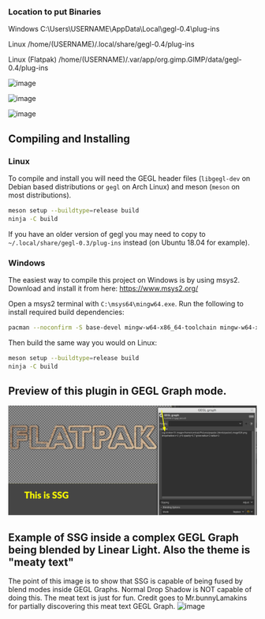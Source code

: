 

### Location to put Binaries

Windows
C:\Users\USERNAME\AppData\Local\gegl-0.4\plug-ins

Linux
/home/(USERNAME)/.local/share/gegl-0.4/plug-ins

Linux (Flatpak)
/home/(USERNAME)/.var/app/org.gimp.GIMP/data/gegl-0.4/plug-ins

![image](https://github.com/LinuxBeaver/GEGL-SSG-Stroke-Shadow-Glow-/assets/78667207/504a464c-5aca-4f0e-9ba7-7dd6ed7a2292)


![image](https://github.com/LinuxBeaver/GEGL-SSG-Stroke-Shadow-Glow-/assets/78667207/ea6533f0-8716-4d5b-99fc-10daa152201a)

![image](https://github.com/LinuxBeaver/GEGL-SSG-Stroke-Shadow-Glow-/assets/78667207/5482ec26-b420-402b-ad56-cfa5f5065a7c)

## Compiling and Installing

### Linux

To compile and install you will need the GEGL header files (`libgegl-dev` on
Debian based distributions or `gegl` on Arch Linux) and meson (`meson` on
most distributions).

```bash
meson setup --buildtype=release build
ninja -C build

```

If you have an older version of gegl you may need to copy to `~/.local/share/gegl-0.3/plug-ins`
instead (on Ubuntu 18.04 for example).



### Windows

The easiest way to compile this project on Windows is by using msys2.  Download
and install it from here: https://www.msys2.org/

Open a msys2 terminal with `C:\msys64\mingw64.exe`.  Run the following to
install required build dependencies:

```bash
pacman --noconfirm -S base-devel mingw-w64-x86_64-toolchain mingw-w64-x86_64-meson mingw-w64-x86_64-gegl
```

Then build the same way you would on Linux:

```bash
meson setup --buildtype=release build
ninja -C build
```
## Preview of this plugin in GEGL Graph mode. 
![image preview](preview3.png  )

## Example of SSG inside a complex GEGL Graph being blended by Linear Light. Also the theme is "meaty text" 
The point of this image is to show that SSG is capable of being fused by blend modes inside GEGL Graphs. Normal Drop Shadow is NOT capable of doing this.
The meat text is just for fun. Credit goes to Mr.bunnyLamakins for partially discovering this meat text GEGL Graph.
![image](https://github.com/LinuxBeaver/GEGL-SSG-Stroke-Shadow-Glow-/assets/78667207/0c147e54-3919-4c88-b253-cb678f8e43d8)
